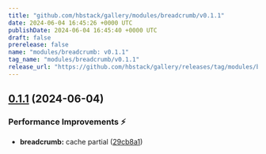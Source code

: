 ```yaml
---
title: "github.com/hbstack/gallery/modules/breadcrumb/v0.1.1"
date: 2024-06-04 16:45:26 +0000 UTC
publishDate: 2024-06-04 16:45:40 +0000 UTC
draft: false
prerelease: false
name: "modules/breadcrumb: v0.1.1"
tag_name: "modules/breadcrumb/v0.1.1"
release_url: "https://github.com/hbstack/gallery/releases/tag/modules/breadcrumb/v0.1.1"
---
```


## [0.1.1](https://github.com/hbstack/gallery/compare/modules/breadcrumb/v0.1.0...modules/breadcrumb/v0.1.1) (2024-06-04)


### Performance Improvements ⚡️

* **breadcrumb:** cache partial ([29cb8a1](https://github.com/hbstack/gallery/commit/29cb8a1bc4e9c98f90cafc569726e49b7d2fd369))
